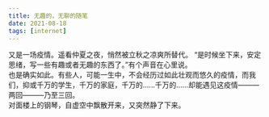```yaml
---
title: 无趣的，无聊的随笔
date: 2021-08-18
tags: [internet]
---
```


又是一场疫情。遥看仲夏之夜，悄然被立秋之凉爽所替代。
“是时候坐下来，安定思绪，写一些有趣或者无趣的东西了。”有个声音在心里说。<br>
也是确实如此。有些人，可能一生中，不会经历过如此壮观而悠久的疫情，而我们，抑或千万的学生，千万的家庭，千万的......千万的......却能遇见这疫情———两回———乃至三回。<br>
对面楼上的钢琴，自虚空中飘散开来，又突然静了下来。